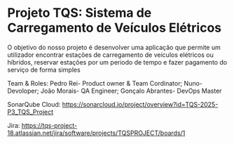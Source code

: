 # Projeto TQS: Sistema de Carregamento de Veículos Elétricos
O objetivo do nosso projeto é desenvolver uma aplicação que permite um utilizador encontrar estações de carregamento de veículos elétricos ou híbridos, reservar estações por um periodo de tempo e fazer pagamento do serviço de forma simples

Team & Roles:
Pedro Rei- Product owner & Team Cordinator;
Nuno- Devoloper;
João Morais- QA Engineer;
Gonçalo Abrantes- DevOps Master

SonarQube Cloud: https://sonarcloud.io/project/overview?id=TQS-2025-P3_TQS_Project

Jira: https://tqs-project-18.atlassian.net/jira/software/projects/TQSPROJECT/boards/1

